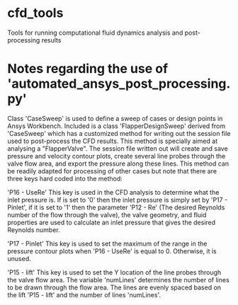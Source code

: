 cfd_tools
=========

Tools for running computational fluid dynamics analysis and post-processing results

Notes regarding the use of 'automated_ansys_post_processing.py'
===============================================================
Class 'CaseSweep' is used to define a sweep of cases or design points in Ansys Workbench. Included is a class 'FlapperDesignSweep' derived from 'CaseSweep' which has a customized method for writing out the session file used to post-process the CFD results. This method is specially aimed at analysing a "FlapperValve". The session file written out will create and save pressure and velocity contour plots, create several line probes through the valve flow area, and export the pressure along these lines. This method can be readily adapted for processing of other cases but note that there are three keys hard coded into the method:

'P16 - UseRe'
This key is used in the CFD analysis to determine what the inlet pressure is. If is set to '0' then the inlet pressure is simply set by 'P17 - Pinlet', if it is set to '1' then the parameter 'P12 - Re' (The desired Reynolds number of the flow through the valve), the valve geometry, and fluid properties are used to calculate an inlet pressure that gives the desired Reynolds number.

'P17 - Pinlet'
This key is used to set the maximum of the range in the pressure contour plots when 'P16 - UseRe' is equal to 0.  Otherwise, it is unused.

'P15 - lift'
This key is used to set the Y location of the line probes through the valve flow area. The variable 'numLines' determines the number of lines to be drawn through the flow area. The lines are evenly spaced based on the lift 'P15 - lift' and the number of lines 'numLines'.
